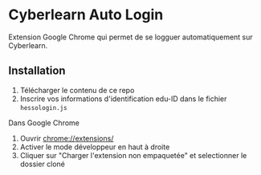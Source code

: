 # Cyberlearn Auto Login

Extension Google Chrome qui permet de se logguer automatiquement sur Cyberlearn.

## Installation

1. Télécharger le contenu de ce repo
2. Inscrire vos informations d'identification edu-ID dans le fichier `hessologin.js`

Dans Google Chrome
1. Ouvrir [chrome://extensions/](chrome://extensions/)
2. Activer le mode développeur en haut à droite
3. Cliquer sur "Charger l'extension non empaquetée" et selectionner le dossier cloné